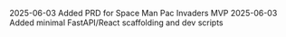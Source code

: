 2025-06-03 Added PRD for Space Man Pac Invaders MVP
2025-06-03 Added minimal FastAPI/React scaffolding and dev scripts
